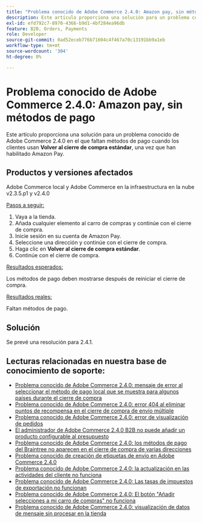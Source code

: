 ```yaml
---
title: "Problema conocido de Adobe Commerce 2.4.0: Amazon pay, sin métodos de pago"
description: Este artículo proporciona una solución para un problema conocido de Adobe Commerce 2.4.0 en el que faltan métodos de pago cuando los clientes utilizan **Volver al cierre de compra estándar**, después de habilitar Amazon Pay.
exl-id: efd792c7-8970-4366-b9d1-4bf284ea96db
feature: B2B, Orders, Payments
role: Developer
source-git-commit: 0ad52eceb776b71604c4f467a70c13191bb9a1eb
workflow-type: tm+mt
source-wordcount: '304'
ht-degree: 0%

---
```


# Problema conocido de Adobe Commerce 2.4.0: Amazon pay, sin métodos de pago

Este artículo proporciona una solución para un problema conocido de Adobe Commerce 2.4.0 en el que faltan métodos de pago cuando los clientes usan **Volver al cierre de compra estándar**, una vez que han habilitado Amazon Pay.

## Productos y versiones afectados

Adobe Commerce local y Adobe Commerce en la infraestructura en la nube v2.3.5.p1 y v2.4.0

<u>Pasos a seguir:</u>

1. Vaya a la tienda.
1. Añada cualquier elemento al carro de compras y continúe con el cierre de compra.
1. Inicie sesión en su cuenta de Amazon Pay.
1. Seleccione una dirección y continúe con el cierre de compra.
1. Haga clic en **Volver al cierre de compra estándar**.
1. Continúe con el cierre de compra.

<u>Resultados esperados:</u>

Los métodos de pago deben mostrarse después de reiniciar el cierre de compra.

<u>Resultados reales:</u>

Faltan métodos de pago.

## Solución

Se prevé una resolución para 2.4.1.

## Lecturas relacionadas en nuestra base de conocimiento de soporte:

* [Problema conocido de Adobe Commerce 2.4.0: mensaje de error al seleccionar el método de pago local que se muestra para algunos países durante el cierre de compra](/help/troubleshooting/payments/magento-2-4-0-checkout-error-selecting-local-payments.md)
* [Problema conocido de Adobe Commerce 2.4.0: error 404 al eliminar puntos de recompensa en el cierre de compra de envío múltiple](/help/troubleshooting/storefront/magento-2-4-0-404-error-removing-rewards-points-on-multi-shipping-checkout.md)
* [Problema conocido de Adobe Commerce 2.4.0: error de visualización de pedidos](/help/troubleshooting/storefront/magento-2-4-0-known-issue-orders-display-error.md)
* [El administrador de Adobe Commerce 2.4.0 B2B no puede añadir un producto configurable al presupuesto](/help/troubleshooting/miscellaneous/magento-2-4-0-b2b-admin-can-t-add-configurable-product-to-quote.md)
* [Problema conocido de Adobe Commerce 2.4.0: los métodos de pago del Braintree no aparecen en el cierre de compra de varias direcciones](/help/troubleshooting/payments/magento-2-4-0-braintree-not-in-multiple-addresses-checkout.md)
* [Problema conocido de creación de etiquetas de envío en Adobe Commerce 2.4.0](/help/troubleshooting/known-issues-patches-attached/shipping-labels-creation-known-issue-in-magento-2-4-0.md)
* [Problema conocido de Adobe Commerce 2.4.0: la actualización en las actividades del cliente no funciona](/help/troubleshooting/miscellaneous/magento-2-4-0-refresh-on-customer-activities-does-not-work.md)
* [Problema conocido de Adobe Commerce 2.4.0: Las tasas de impuestos de exportación no funcionan](/help/troubleshooting/miscellaneous/magento-2-4-0-known-issue-export-tax-rates-does-not-work.md)
* [Problema conocido de Adobe Commerce 2.4.0: El botón &quot;Añadir selecciones a mi carro de compras&quot; no funciona](/help/troubleshooting/miscellaneous/magento-2-4-0-add-selections-to-my-cart-does-not-work.md)
* [Problema conocido de Adobe Commerce 2.4.0: visualización de datos de mensaje sin procesar en la tienda](/help/troubleshooting/storefront/magento-2-4-0-issue-storefront-raw-message-data-display.md)
